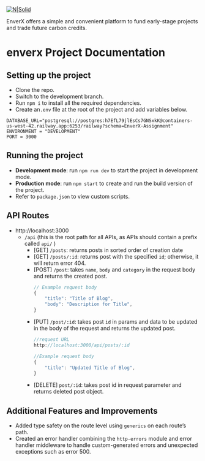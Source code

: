 [![N|Solid](https://iili.io/Hi9giog.png)](https://www.enverx.com/)

EnverX offers a simple and convenient platform to fund early-stage projects
and trade future carbon credits.

# enverx Project Documentation

## Setting up the project

- Clone the repo.
- Switch to the development branch.
- Run `npm i` to install all the required dependencies.
- Create an`.env` file at the root of the project and add variables below.

```
DATABASE_URL="postgresql://postgres:h7EfL79jlEsCs7GNSxkK@containers-us-west-42.railway.app:6253/railway?schema=EnverX-Assignment"
ENVIRONMENT = "DEVELOPMENT"
PORT = 3000
```

## Running the project

- **Development mode**: run `npm run dev` to start the project in development mode.
- **Production mode**: run `npm start` to create and run the build version of the project.
- Refer to `package.json` to view custom scripts.

## API Routes

- http://localhost:3000
  - `/api` (this is the root path for all APIs, as APIs should contain a prefix called `api/` )
    - [GET] `/posts`: returns posts in sorted order of creation date
    - [GET] `/posts/:id`: returns post with the specified `id`; otherwise, it will return error 404.
    - [POST] `/post`: takes `name`, `body` and `category` in the request body and returns the created post.
      ```jsx
      // Example request body
      {
          "title": "Title of Blog",
          "body": "Description for Title",
      }
      ```
    - [PUT] `/post/:id`: takes post `id` in params and data to be updated in the body of the request and returns the updated post.
      ```jsx
      //request URL
      http://localhost:3000/api/posts/:id

      //Example request body
      {
          "title": "Updated Title of Blog",
      }
      ```
    - [DELETE] `post/:id`: takes post id in request parameter and returns deleted post object.

## Additional Features and Improvements

- Added type safety on the route level using `generics` on each route’s path.
- Created an error handler combining the `http-errors` module and error handler middleware to handle custom-generated errors and unexpected exceptions such as error 500.
